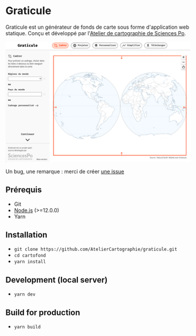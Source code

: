 # Graticule

Graticule est un générateur de fonds de carte sous forme d'application web statique.
Conçu et développé par l'[Atelier de cartographie de Sciences Po](https://www.sciencespo.fr/cartographie/).

![](./public/banner.png)

Un bug, une remarque : merci de créer [une issue](https://github.com/AtelierCartographie/graticule/issues)

## Prérequis
+ Git
+ [Node.js](https://nodejs.org/en/) (>=12.0.0)
+ Yarn

## Installation
+ `git clone https://github.com/AtelierCartographie/graticule.git`
+ `cd cartofond`
+ `yarn install`

## Development (local server)
+ `yarn dev`
## Build for production
+ `yarn build`